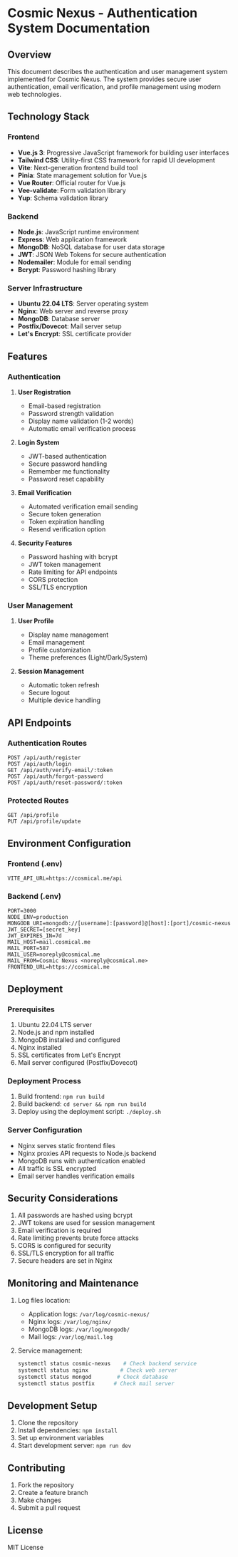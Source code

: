 # Cosmic Nexus - Authentication System Documentation

## Overview
This document describes the authentication and user management system implemented for Cosmic Nexus. The system provides secure user authentication, email verification, and profile management using modern web technologies.

## Technology Stack

### Frontend
- **Vue.js 3**: Progressive JavaScript framework for building user interfaces
- **Tailwind CSS**: Utility-first CSS framework for rapid UI development
- **Vite**: Next-generation frontend build tool
- **Pinia**: State management solution for Vue.js
- **Vue Router**: Official router for Vue.js
- **Vee-validate**: Form validation library
- **Yup**: Schema validation library

### Backend
- **Node.js**: JavaScript runtime environment
- **Express**: Web application framework
- **MongoDB**: NoSQL database for user data storage
- **JWT**: JSON Web Tokens for secure authentication
- **Nodemailer**: Module for email sending
- **Bcrypt**: Password hashing library

### Server Infrastructure
- **Ubuntu 22.04 LTS**: Server operating system
- **Nginx**: Web server and reverse proxy
- **MongoDB**: Database server
- **Postfix/Dovecot**: Mail server setup
- **Let's Encrypt**: SSL certificate provider

## Features

### Authentication
1. **User Registration**
   - Email-based registration
   - Password strength validation
   - Display name validation (1-2 words)
   - Automatic email verification process

2. **Login System**
   - JWT-based authentication
   - Secure password handling
   - Remember me functionality
   - Password reset capability

3. **Email Verification**
   - Automated verification email sending
   - Secure token generation
   - Token expiration handling
   - Resend verification option

4. **Security Features**
   - Password hashing with bcrypt
   - JWT token management
   - Rate limiting for API endpoints
   - CORS protection
   - SSL/TLS encryption

### User Management
1. **User Profile**
   - Display name management
   - Email management
   - Profile customization
   - Theme preferences (Light/Dark/System)

2. **Session Management**
   - Automatic token refresh
   - Secure logout
   - Multiple device handling

## API Endpoints

### Authentication Routes
```
POST /api/auth/register
POST /api/auth/login
GET /api/auth/verify-email/:token
POST /api/auth/forgot-password
POST /api/auth/reset-password/:token
```

### Protected Routes
```
GET /api/profile
PUT /api/profile/update
```

## Environment Configuration

### Frontend (.env)
```env
VITE_API_URL=https://cosmical.me/api
```

### Backend (.env)
```env
PORT=3000
NODE_ENV=production
MONGODB_URI=mongodb://[username]:[password]@[host]:[port]/cosmic-nexus
JWT_SECRET=[secret_key]
JWT_EXPIRES_IN=7d
MAIL_HOST=mail.cosmical.me
MAIL_PORT=587
MAIL_USER=noreply@cosmical.me
MAIL_FROM=Cosmic Nexus <noreply@cosmical.me>
FRONTEND_URL=https://cosmical.me
```

## Deployment

### Prerequisites
1. Ubuntu 22.04 LTS server
2. Node.js and npm installed
3. MongoDB installed and configured
4. Nginx installed
5. SSL certificates from Let's Encrypt
6. Mail server configured (Postfix/Dovecot)

### Deployment Process
1. Build frontend: `npm run build`
2. Build backend: `cd server && npm run build`
3. Deploy using the deployment script: `./deploy.sh`

### Server Configuration
- Nginx serves static frontend files
- Nginx proxies API requests to Node.js backend
- MongoDB runs with authentication enabled
- All traffic is SSL encrypted
- Email server handles verification emails

## Security Considerations
1. All passwords are hashed using bcrypt
2. JWT tokens are used for session management
3. Email verification is required
4. Rate limiting prevents brute force attacks
5. CORS is configured for security
6. SSL/TLS encryption for all traffic
7. Secure headers are set in Nginx

## Monitoring and Maintenance
1. Log files location:
   - Application logs: `/var/log/cosmic-nexus/`
   - Nginx logs: `/var/log/nginx/`
   - MongoDB logs: `/var/log/mongodb/`
   - Mail logs: `/var/log/mail.log`

2. Service management:
   ```bash
   systemctl status cosmic-nexus    # Check backend service
   systemctl status nginx          # Check web server
   systemctl status mongod        # Check database
   systemctl status postfix      # Check mail server
   ```

## Development Setup
1. Clone the repository
2. Install dependencies: `npm install`
3. Set up environment variables
4. Start development server: `npm run dev`

## Contributing
1. Fork the repository
2. Create a feature branch
3. Make changes
4. Submit a pull request

## License
MIT License

